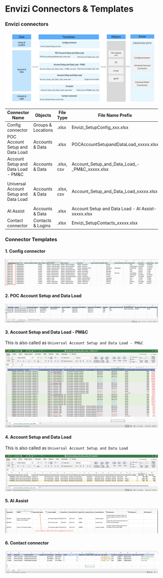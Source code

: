 # Envizi Connectors & Templates

### Envizi connectors

<img src="images/00-connectors.png">

<table>
    <thead>
        <th>Connector Name</th>
        <th>Objects</th>
        <th>File Type</th>
        <th>File Name Prefix</th>
        <th>Sheet Name</th>
        <th>Link</th>
    </thead>
    <tr>
        <td>Config connector</td>
        <td>Groups & Locations</td>
        <td>.xlsx</td>
        <td>Envizi_SetupConfig_xxx.xlsx</td>
        <td>Setup</td>
        <td></td>
        <td><a href="../121-Load-data-using-Universal-Account-Conenctor">Link</a></td>
    </tr>
    <tr>
        <td>POC Account Setup and Data Load</td>
        <td>Accounts & Data</td>
        <td>.xlsx</td>
        <td>POCAccountSetupandDataLoad_xxxxx.xlsx</td>
        <td>Records to load</td>
        <td>Multi Account Styles, PM & C</td>
        <td><a href="../121-Load-data-using-Universal-Account-Conenctor">Link</a></td>
    </tr>
    <tr>
        <td>Account Setup and Data Load - PM&C</td>
        <td>Accounts & Data</td>
        <td>.xlsx, csv</td>
        <td>Account_Setup_and_Data_Load_-_PM&C_xxxxx.xlsx</td>
        <td>Setup</td>
        <td>Multi Account Styles, PM & C</td>
        <td><a href="../122-3-Create-Scope3-data-using-AccountConnector">Link</a></td>
    </tr>
    <tr>
        <td>Universal Account Setup and Data Load</td>
        <td>Accounts & Data</td>
        <td>.xlsx, csv</td>
        <td>Account_Setup_and_Data_Load_xxxxx.xlsx</td>
        <td>Setup</td>
        <td>Single Account Style, Many fields</td>
        <td><a href="../123-Capture-data-through-Account-Setup-and-Data-Load-Template">Link</a></td>
    </tr>
    <tr>
        <td>AI Assist</td>
        <td>Accounts & Data</td>
        <td>.xlsx</td>
        <td>Account Setup and Data Load - AI Assist-xxxxx.xlsx</td>
        <td>Setup</td>
        <td></td>
        <td><a href="../124-Loading-Scope-3-Category1-data-using-AI-Assist">Link</a></td>
    </tr>
    <tr>
        <td>Contact connector</td>
        <td>Contacts & Logins</td>
        <td>.xlsx</td>
        <td>Envizi_SetupContacts_xxxxx.xlsx</td>
        <td>Setup</td>
        <td></td>
        <td><a href="../162-Creating-Contacts-and-Users-using-template">Link</a></td>
    </tr>
</table>


### Connector Templates

#### 1. Config connector

<img src="images/01-config-connector.png">

#### 2. POC Account Setup and Data Load

<img src="images/02-udc.png">

#### 3. Account Setup and Data Load - PM&C

This is also called as  `Universal Account Setup and Data Load - PM&C`

<img src="images/03-pmc.png">

#### 4. Account Setup and Data Load

This is also called as  `Universal Account Setup and Data Load`

<img src="images/04-asdl.png">

#### 5. AI Assist

<img src="images/05-ai-assist.png">

#### 6. Contact connector

<img src="images/06-contacts.png">
